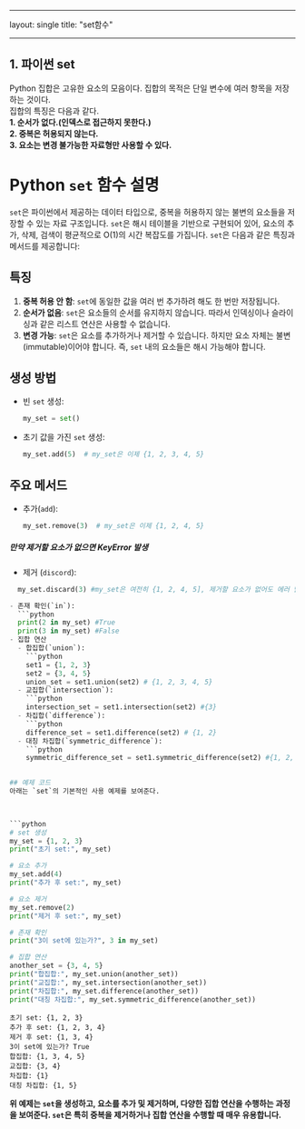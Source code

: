 ___
layout: single
title: "set함수"
___

## 1. 파이썬 set

Python 집합은 고유한 요소의 모음이다. 집합의 목적은 단일 변수에 여러 항목을 저장하는 것이다.   
집합의 특징은 다음과 같다.   
__1. 순서가 없다.(인덱스로 접근하지 못한다.)__   
__2. 중복은 허용되지 않는다.__   
__3. 요소는 변경 불가능한 자료형만 사용할 수 있다.__   

# Python `set` 함수 설명

`set`은 파이썬에서 제공하는 데이터 타입으로, 중복을 허용하지 않는 불변의 요소들을 저장할 수 있는 자료 구조입니다. `set`은 해시 테이블을 기반으로 구현되어 있어, 요소의 추가, 삭제, 검색이 평균적으로 O(1)의 시간 복잡도를 가집니다. `set`은 다음과 같은 특징과 메서드를 제공합니다:

## 특징

1. **중복 허용 안 함**: `set`에 동일한 값을 여러 번 추가하려 해도 한 번만 저장됩니다.
2. **순서가 없음**: `set`은 요소들의 순서를 유지하지 않습니다. 따라서 인덱싱이나 슬라이싱과 같은 리스트 연산은 사용할 수 없습니다.
3. **변경 가능**: `set`은 요소를 추가하거나 제거할 수 있습니다. 하지만 요소 자체는 불변(immutable)이어야 합니다. 즉, `set` 내의 요소들은 해시 가능해야 합니다.

## 생성 방법

- 빈 `set` 생성:
  ```python
  my_set = set()


- 초기 값을 가진 `set` 생성:
  ```python
  my_set.add(5)  # my_set은 이제 {1, 2, 3, 4, 5}


## 주요 메서드
- 추가(`add`):   
  ```python
  my_set.remove(3)  # my_set은 이제 {1, 2, 4, 5}
##### 만약 제거할 요소가 없으면 KeyError 발생


- 제거 (`discord`):
```python
  my_set.discard(3) #my_set은 여전히 {1, 2, 4, 5], 제거할 요소가 없어도 에러 발생하지 않음

- 존재 확인(`in`):
  ```python
  print(2 in my_set) #True
  print(3 in my_set) #False
- 집합 연산
  - 합집합(`union`):
    ```python
    set1 = {1, 2, 3}
    set2 = {3, 4, 5}
    union_set = set1.union(set2) # {1, 2, 3, 4, 5}
  - 교집합(`intersection`):
    ```python
    intersection_set = set1.intersection(set2) #{3}
  - 차집합(`difference`):
    ```python
    difference_set = set1.difference(set2) # {1, 2}
  - 대칭 차집합(`symmetric_difference`):
    ```python
    symmetric_difference_set = set1.symmetric_difference(set2) #{1, 2, 3, 4}
    

## 예제 코드
아래는 `set`의 기본적인 사용 예제를 보여준다.
    


```python
# set 생성
my_set = {1, 2, 3}
print("초기 set:", my_set)

# 요소 추가
my_set.add(4)
print("추가 후 set:", my_set)

# 요소 제거
my_set.remove(2)
print("제거 후 set:", my_set)

# 존재 확인
print("3이 set에 있는가?", 3 in my_set)

# 집합 연산
another_set = {3, 4, 5}
print("합집합:", my_set.union(another_set))
print("교집합:", my_set.intersection(another_set))
print("차집합:", my_set.difference(another_set))
print("대칭 차집합:", my_set.symmetric_difference(another_set))

```

    초기 set: {1, 2, 3}
    추가 후 set: {1, 2, 3, 4}
    제거 후 set: {1, 3, 4}
    3이 set에 있는가? True
    합집합: {1, 3, 4, 5}
    교집합: {3, 4}
    차집합: {1}
    대칭 차집합: {1, 5}
    

**위 예제는 `set`을 생성하고, 요소를 추가 및 제거하며, 다양한 집합 연산을 수행하는 과정을 보여준다. `set`은 특히 중복을 제거하거나 집합 연산을 수행할 때 매우 유용합니다.**


```python

```
